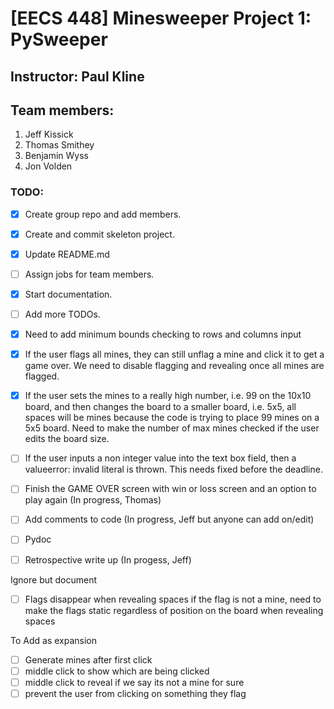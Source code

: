 # [EECS 448] Minesweeper Project 1: PySweeper

## Instructor: Paul Kline

## Team members:

1. Jeff Kissick
2. Thomas Smithey
3. Benjamin Wyss
4. Jon Volden

### TODO:

- [x] Create group repo and add members.
- [x] Create and commit skeleton project.
- [X] Update README.md
- [ ] Assign jobs for team members.
- [x] Start documentation.
- [ ] Add more TODOs.

- [x] Need to add minimum bounds checking to rows and columns input
- [x] If the user flags all mines, they can still unflag a mine and click it to get a game over. We need to disable flagging and revealing once all mines are flagged.
- [x] If the user sets the mines to a really high number, i.e. 99 on the 10x10 board, and then changes the board to a smaller board, i.e. 5x5, all spaces will be mines because the code is trying to place 99 mines on a 5x5 board. Need to make the number of max mines checked if the user edits the board size.
- [ ] If the user inputs a non integer value into the text box field, then a valueerror: invalid literal is thrown. This needs fixed before the deadline.
- [ ] Finish the GAME OVER screen with win or loss screen and an option to play again (In progress, Thomas)
- [ ] Add comments to code (In progress, Jeff but anyone can add on/edit)
- [ ] Pydoc
- [ ] Retrospective write up (In progess, Jeff)

Ignore but document
- [ ] Flags disappear when revealing spaces if the flag is not a mine, need to make the flags static             regardless of position on the board when revealing spaces 

To Add as expansion
- [ ] Generate mines after first click
- [ ] middle click to show which are being clicked
- [ ] middle click to reveal if we say its not a mine for sure
- [ ] prevent the user from clicking on something they flag
